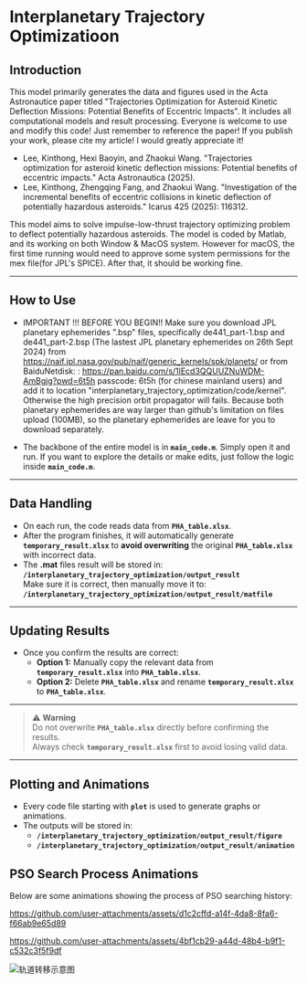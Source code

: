 # Interplanetary Trajectory Optimizatioon
## Introduction
This model primarily generates the data and figures used in the Acta Astronautice paper titled "Trajectories Optimization for Asteroid Kinetic Deflection Missions: Potential Benefits of Eccentric Impacts". It includes all computational models and result processing. Everyone is welcome to use and modify this code! Just remember to reference the paper! If you publish your work, please cite my article! I would greatly appreciate it!

- Lee, Kinthong, Hexi Baoyin, and Zhaokui Wang. "Trajectories optimization for asteroid kinetic deflection missions: Potential benefits of eccentric impacts." Acta Astronautica (2025).
- Lee, Kinthong, Zhengqing Fang, and Zhaokui Wang. "Investigation of the incremental benefits of eccentric collisions in kinetic deflection of potentially hazardous asteroids." Icarus 425 (2025): 116312.
   
This model aims to solve impulse-low-thrust trajectory optimizing problem to deflect potentially hazardous asteroids. The model is coded by Matlab, and its working on both Window & MacOS system.
However for macOS, the first time running would need to approve some system permissions for the mex file(for JPL's SPICE). After that, it should be working fine.

---

## How to Use
- IMPORTANT !!! BEFORE YOU BEGIN!! Make sure you download JPL planetary ephemerides ".bsp" files, specifically de441_part-1.bsp and de441_part-2.bsp (The lastest JPL planetary ephemerides on 26th Sept 2024) from https://naif.jpl.nasa.gov/pub/naif/generic_kernels/spk/planets/ or from BaiduNetdisk: : https://pan.baidu.com/s/1lEcd3QQUUZNuWDM-AmBgjg?pwd=6t5h passcode: 6t5h (for chinese mainland users) and add it to location "interplanetary_trajectory_optimization/code/kernel". Otherwise the high precision orbit propagator will fails. Because both planetary ephemerides are way larger than github's limitation on files upload (100MB), so the planetary ephemerides are leave for you to download separately.

- The backbone of the entire model is in **`main_code.m`**. Simply open it and run. If you want to explore the details or make edits, just follow the logic inside **`main_code.m`**.

---

## Data Handling

- On each run, the code reads data from **`PHA_table.xlsx`**.  
- After the program finishes, it will automatically generate **`temporary_result.xlsx`** to **avoid overwriting** the original **`PHA_table.xlsx`** with incorrect data.  
- The **.mat** files result will be stored in:  
  **`/interplanetary_trajectory_optimization/output_result`**  
  Make sure it is correct, then manually move it to:  
  **`/interplanetary_trajectory_optimization/output_result/matfile`**

---

## Updating Results

- Once you confirm the results are correct:  
  - **Option 1:** Manually copy the relevant data from **`temporary_result.xlsx`** into **`PHA_table.xlsx`**.  
  - **Option 2:** Delete **`PHA_table.xlsx`** and rename **`temporary_result.xlsx`** to **`PHA_table.xlsx`**.

---

> ⚠️ **Warning**  
> Do not overwrite **`PHA_table.xlsx`** directly before confirming the results.  
> Always check **`temporary_result.xlsx`** first to avoid losing valid data.

---

## Plotting and Animations

- Every code file starting with **`plot`** is used to generate graphs or animations.  
- The outputs will be stored in:  
  - **`/interplanetary_trajectory_optimization/output_result/figure`**  
  - **`/interplanetary_trajectory_optimization/output_result/animation`**

## PSO Search Process Animations

Below are some animations showing the process of PSO searching history:


https://github.com/user-attachments/assets/d1c2cffd-a14f-4da8-8fa6-f66ab9e65d89

https://github.com/user-attachments/assets/4bf1cb29-a44d-48b4-b9f1-c532c3f5f9df

![轨道转移示意图](https://github.com/KinthongLee/interplanetary_trajectory_optimization/blob/main/output_result/figure/detailed_trajectory/Modified/99942Apophis_transfer.png)
